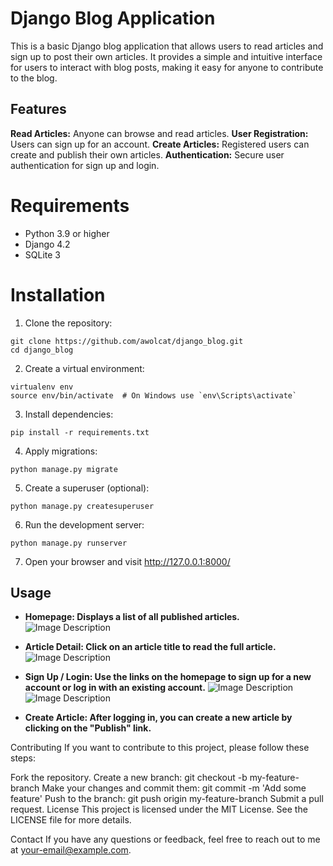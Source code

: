 # Django Blog Application

This is a basic Django blog application that allows users to read articles and sign up to post their own articles. It provides a simple and intuitive interface for users to interact with blog posts, making it easy for anyone to contribute to the blog.

## Features
**Read Articles:** Anyone can browse and read articles.
**User Registration:** Users can sign up for an account.
**Create Articles:** Registered users can create and publish their own articles.
**Authentication:** Secure user authentication for sign up and login.


# Requirements

- Python 3.9 or higher
- Django 4.2
- SQLite 3

# Installation

1. Clone the repository:

```
git clone https://github.com/awolcat/django_blog.git
cd django_blog
```

2. Create a virtual environment:

```
virtualenv env
source env/bin/activate  # On Windows use `env\Scripts\activate`
```

3. Install dependencies:

```
pip install -r requirements.txt
```

4. Apply migrations:

```
python manage.py migrate
```

5. Create a superuser (optional):

```
python manage.py createsuperuser
```

6. Run the development server:

```
python manage.py runserver
```

7. Open your browser and visit http://127.0.0.1:8000/

## Usage

- **Homepage: Displays a list of all published articles.**
![Image Description](path/to/image.png)

- **Article Detail: Click on an article title to read the full article.**
![Image Description](path/to/image.png)

- **Sign Up / Login: Use the links on the homepage to sign up for a new account or log in with an existing account.**
![Image Description](path/to/image.png) ![Image Description](path/to/image.png)

- **Create Article: After logging in, you can create a new article by clicking on the "Publish" link.**

Contributing
If you want to contribute to this project, please follow these steps:

Fork the repository.
Create a new branch: git checkout -b my-feature-branch
Make your changes and commit them: git commit -m 'Add some feature'
Push to the branch: git push origin my-feature-branch
Submit a pull request.
License
This project is licensed under the MIT License. See the LICENSE file for more details.

Contact
If you have any questions or feedback, feel free to reach out to me at your-email@example.com.